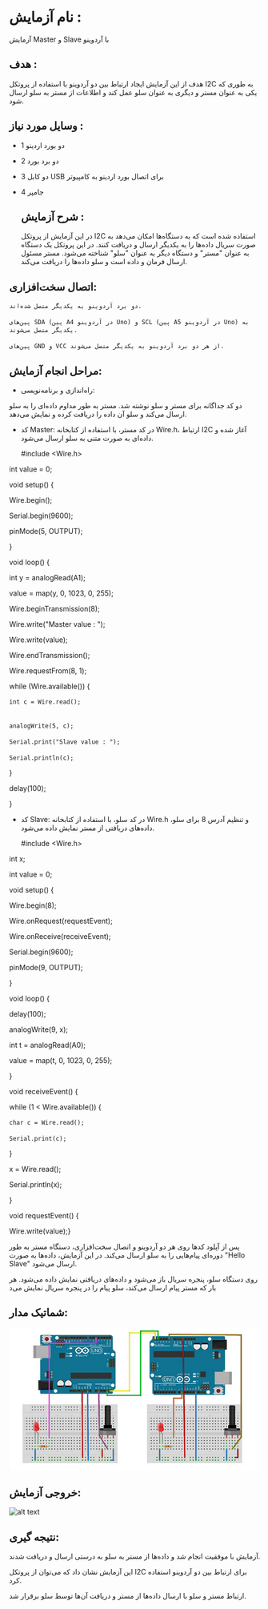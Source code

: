 
# نام آزمایش :
آزمایش Master و Slave با آردوینو

## هدف :
هدف از این آزمایش ایجاد ارتباط بین دو آردوینو با استفاده از پروتکل I2C به طوری که یکی به عنوان مستر و دیگری به عنوان سلو عمل کند و اطلاعات از مستر به سلو ارسال شود.

## وسایل مورد نیاز :
* 1 دو بورد اردینو
* 2 دو برد بورد
* 3 دو کابل  USB  برای اتصال بورد اردینو به کامپیوتر
* 4 جامپر 


  ## شرح آزمایش :
  در این آزمایش از پروتکل I2C استفاده شده است که به دستگاه‌ها امکان می‌دهد به صورت سریال داده‌ها را به یکدیگر ارسال و دریافت کنند. در این پروتکل یک دستگاه به عنوان "مستر" و دستگاه دیگر به عنوان "سلو" شناخته می‌شود. مستر مسئول ارسال فرمان و داده است و سلو داده‌ها را دریافت می‌کند.

## اتصال سخت‌افزاری:

    دو برد آردوینو به یکدیگر متصل شده‌اند.

    پین‌های SDA (پین A4 در آردوینو Uno) و SCL (پین A5 در آردوینو Uno) به یکدیگر متصل می‌شوند.

    پین‌های GND و VCC از هر دو برد آردوینو به یکدیگر متصل می‌شوند.

## مراحل انجام آزمایش:

   * راه‌اندازی و برنامه‌نویسی:

دو کد جداگانه برای مستر و سلو نوشته شد. مستر به طور مداوم داده‌ای را به سلو ارسال می‌کند و سلو آن داده را دریافت کرده و نمایش می‌دهد.

   * کد Master: در کد مستر، با استفاده از کتابخانه Wire.h، ارتباط I2C آغاز شده و داده‌ای به صورت متنی به سلو ارسال می‌شود.

     #include <Wire.h>

int value = 0;

void setup() {

  Wire.begin(); 
  
  Serial.begin(9600);

  pinMode(5, OUTPUT);

}

void loop() {

  int y = analogRead(A1);         
  
  value = map(y, 0, 1023, 0, 255);

  
  Wire.beginTransmission(8); 
  
  Wire.write("Master value :  ");         
  
  Wire.write(value);              
  
  Wire.endTransmission();   
  
  Wire.requestFrom(8, 1);    
  
  while (Wire.available()) { 
  
    int c = Wire.read(); 


    analogWrite(5, c);
    
    Serial.print("Slave value : ");
    
    Serial.println(c);        
  
  }

  delay(100);

}



   * کد Slave: در کد سلو، با استفاده از کتابخانه Wire.h و تنظیم آدرس 8 برای سلو، داده‌های دریافتی از مستر نمایش داده می‌شود.
   
     #include <Wire.h>

int x;

int value = 0;

void setup() {

  Wire.begin(8);
  
  Wire.onRequest(requestEvent);
  
  Wire.onReceive(receiveEvent);
  
  Serial.begin(9600);
  
  pinMode(9, OUTPUT);

}

void loop() {

  delay(100);
  
  analogWrite(9, x);
  
  int t = analogRead(A0);
  
  value = map(t, 0, 1023, 0, 255);

}

void receiveEvent() {

  while (1 < Wire.available()) {
  
    char c = Wire.read();
    
    Serial.print(c);
  
  }
    
  x = Wire.read();
  
  Serial.println(x);

}

void requestEvent() {
 
  Wire.write(value);}



پس از آپلود کدها روی هر دو آردوینو و اتصال سخت‌افزاری، دستگاه مستر به طور دوره‌ای پیام‌هایی را به سلو ارسال می‌کند. در این آزمایش، داده‌ها به صورت "Hello Slave" ارسال می‌شود.

روی دستگاه سلو، پنجره سریال باز می‌شود و داده‌های دریافتی نمایش داده می‌شود. هر بار که مستر پیام ارسال می‌کند، سلو پیام را در پنجره سریال نمایش می‌د



 ## شماتیک مدار:
![توضیح تصویر](https://github.com/Rahel12384/Microprocessor-8/blob/main/micro%201/88.png)



## خروجی آزمایش:
![alt text](https://github.com/Rahel12384/Microprocessor-8/blob/main/micro%201/VID_%DB%B2%DB%B0%DB%B2%DB%B5%DB%B0%DB%B1%DB%B0%DB%B7_%DB%B1%DB%B6%DB%B2%DB%B5%DB%B2%DB%B5.gif)

  
## نتیجه گیری:
آزمایش با موفقیت انجام شد و داده‌ها از مستر به سلو به درستی ارسال و دریافت شدند.

این آزمایش نشان داد که می‌توان از پروتکل I2C برای ارتباط بین دو آردوینو استفاده کرد.

ارتباط مستر و سلو با ارسال داده‌ها از مستر و دریافت آن‌ها توسط سلو برقرار شد.
